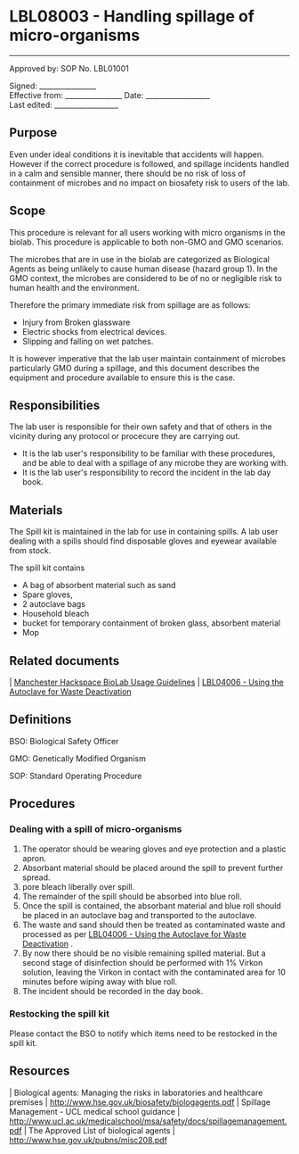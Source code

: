 # LBL08003 - Handling spillage of micro-organisms

 ------
  Approved by:             SOP No. LBL01001

  Signed: 
  \_\_\_\_\_\_\_\_\_\_\_\_\_\_\_\_    
  Effective from:
\_\_\_\_\_\_\_\_\_\_\_\_\_\_\_\_
  Date: 
  \_\_\_\_\_\_\_\_\_\_\_\_\_\_\_\_\_\_   
  Last edited:
 \_\_\_\_\_\_\_\_\_\_\_\_\_\_\_\_\_\_
  

## Purpose

Even under ideal conditions it is inevitable that accidents will happen.
However if the correct procedure is followed, and spillage incidents
handled in a calm and sensible manner, there should be no risk of loss
of containment of microbes and no impact on biosafety risk to users of
the lab.

## Scope

This procedure is relevant for all users working with micro organisms in
the biolab. This procedure is applicable to both non-GMO and GMO
scenarios.

The microbes that are in use in the biolab are categorized as Biological
Agents as being unlikely to cause human disease (hazard group 1). In the
GMO context, the microbes are considered to be of no or negligible risk
to human health and the environment.

Therefore the primary immediate risk from spillage are as follows:

-   Injury from Broken glassware
-   Electric shocks from electrical devices.
-   Slipping and falling on wet patches.

It is however imperative that the lab user maintain containment of
microbes particularly GMO during a spillage, and this document describes
the equipment and procedure available to ensure this is the case.

## Responsibilities

The lab user is responsible for their own safety and that of others in
the vicinity during any protocol or procecure they are carrying out.

-   It is the lab user\'s responsibility to be familiar with these
    procedures, and be able to deal with a spillage of any microbe they
    are working with.
-   It is the lab user\'s responsibility to record the incident in the
    lab day book.

## Materials

The Spill kit is maintained in the lab for use in containing spills. A
lab user dealing with a spills should find disposable gloves and eyewear
available from stock.

The spill kit contains

-   A bag of absorbent material such as sand
-   Spare gloves,
-   2 autoclave bags
-   Household bleach
-   bucket for temporary containment of broken glass, absorbent material
-   Mop

## Related documents

| [Manchester Hackspace BioLab Usage
  Guidelines](biolab-usage-guidelines.md)
| [LBL04006 - Using the Autoclave for Waste Deactivation](lbl04006.md)

## Definitions

BSO:   Biological Safety Officer

GMO:   Genetically Modified Organism

SOP:   Standard Operating Procedure

## Procedures

### Dealing with a spill of micro-organisms

1.  The operator should be wearing gloves and eye protection and a
    plastic apron.
2.  Absorbant material should be placed around the spill to prevent
    further spread.
3.  pore bleach liberally over spill.
4.  The remainder of the spill should be absorbed into blue roll.
5.  Once the spill is contained, the absorbant material and blue roll
    should be placed in an autoclave bag and transported to the
    autoclave.
6.  The waste and sand should then be treated as contaminated waste and
    processed as per [LBL04006 - Using the Autoclave for Waste
    Deactivation](lbl04006.md) .
7.  By now there should be no visible remaining spilled material. But a
    second stage of disinfection should be performed with 1% Virkon
    solution, leaving the Virkon in contact with the contaminated area
    for 10 minutes before wiping away with blue roll.
8.  The incident should be recorded in the day book.

### Restocking the spill kit

Please contact the BSO to notify which items need to be restocked in the
spill kit.

## Resources

| Biological agents: Managing the risks in laboratories and healthcare
  premises
| <http://www.hse.gov.uk/biosafety/biologagents.pdf>
| Spillage Management - UCL medical school guidance
| <http://www.ucl.ac.uk/medicalschool/msa/safety/docs/spillagemanagement.pdf>
| The Approved List of biological agents
| <http://www.hse.gov.uk/pubns/misc208.pdf>
